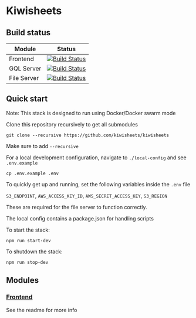 # Kiwisheets

## Build status
| Module      | Status                                                                                                                          |
| ----------- | ------------------------------------------------------------------------------------------------------------------------------- |
| Frontend    | [![Build Status](https://travis-ci.com/kiwisheets/frontend.svg?branch=master)](https://travis-ci.com/kiwisheets/frontend)       |
| GQL Server  | [![Build Status](https://travis-ci.com/kiwisheets/gql-server.svg?branch=master)](https://travis-ci.com/kiwisheets/gql-server)   |
| File Server | [![Build Status](https://travis-ci.com/kiwisheets/file-server.svg?branch=master)](https://travis-ci.com/kiwisheets/file-server) |

## Quick start

Note: This stack is designed to run using Docker/Docker swarm mode

Clone this repository recursively to get all submodules

    git clone --recursive https://github.com/kiwisheets/kiwisheets

Make sure to add `--recursive`

For a local development configuration, navigate to `./local-config` and see `.env.example`

    cp .env.example .env

To quickly get up and running, set the following variables inside the `.env` file

`S3_ENDPOINT`,
`AWS_ACCESS_KEY_ID`,
`AWS_SECRET_ACCESS_KEY`,
`S3_REGION`

These are required for the file server to function correctly.

The local config contains a package.json for handling scripts

To start the stack:

    npm run start-dev

To shutdown the stack:

    npm run stop-dev

## Modules
### [Frontend](frontend/README.md)
See the readme for more info
